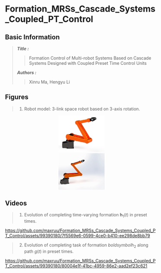 # Formation_MRSs_Cascade_Systems_Coupled_PT_Control
## Basic Information


>***Title :***
>> Formation Control of Multi-robot Systems Based on Cascade Systems Designed with Coupled Preset Time Control Units
>
>***Authors :***
>> Xinru Ma, Hengyu Li

## Figures
> 1. Robot model: 3-link space robot based on 3-axis rotation.
<div align=center><img src="Figures/single.png" width="30%"></div>
<div align=center><img src="Figures/Single_Motion.gif" width="30%"></div>

## Videos 
<!-- 
  <div align=center><video src="https://github.com/maxruu/Formation_MRSs_Cascade_Systems_Coupled_PT_Control/assets/99390180/444f5524-a328-4411-bfb7-f26ce0a451aa" width="100" height="50" controls></video></div>
-->

> 1. Evolution of completing time-varying formation ${\boldsymbol h}_{1}(t)$ in preset times.

https://github.com/maxruu/Formation_MRSs_Cascade_Systems_Coupled_PT_Control/assets/99390180/7f5569e6-0599-4ce0-b410-ee298de8bb79

> 2. Evolution of completing task of formation  ${boldsymbol h}_{2}$ along path $g(t)$ in preset times.

https://github.com/maxruu/Formation_MRSs_Cascade_Systems_Coupled_PT_Control/assets/99390180/80004e1f-41bc-4959-86e2-aad2ef23c621

